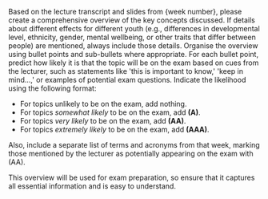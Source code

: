 Based on the lecture transcript and slides from {week number}, please create a comprehensive overview of the key concepts discussed. If details about different effects for different youth (e.g., differences in developmental level, ethnicity, gender, mental wellbeing, or other traits that differ between people) are mentioned, always include those details. Organise the overview using bullet points and sub-bullets where appropriate. For each bullet point, predict how likely it is that the topic will be on the exam based on cues from the lecturer, such as statements like 'this is important to know,' 'keep in mind...,' or examples of potential exam questions. Indicate the likelihood using the following format:

- For topics unlikely to be on the exam, add nothing.
- For topics _somewhat likely_ to be on the exam, add **(A)**.
- For topics _very likely_ to be on the exam, add **(AA)**.
- For topics _extremely likely_ to be on the exam, add **(AAA)**.

Also, include a separate list of terms and acronyms from that week, marking those mentioned by the lecturer as potentially appearing on the exam with (AA).

This overview will be used for exam preparation, so ensure that it captures all essential information and is easy to understand.